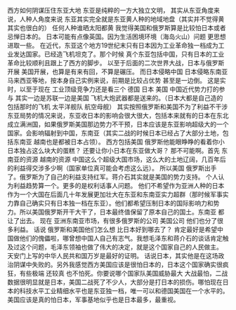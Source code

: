 西方如何阴谋压住东亚大地
东亚是纯粹的一方大独立文明，
其实从东亚角度来说，人种人角度来说 东亚其实完全就是东亚黄人种的地域地盘（其实并不觉得黄 其实也很白的） 任何人种谁晒太阳都黄
我觉得美国和俄罗斯算是比较怕日本或者忌惮日本的。 日本可能有点像英国。因为生活困境环境（海岛火山）问题 更思想进取一些。
在近代，东亚这个地方19世纪末只有日本因为工业革命独一档成为工业发达国家。已经造飞机坦克了。那个时候 真个东亚包括中国，只有日本的工业革命比较顺利且跟上了西方的脚步。
以至于后面的二次世界大战，日本与俄罗斯开展 美国开展，也算是有来有回，不算是碾压。
而日本侵略中国  日本侵略东南亚马来西亚等地，按本身自己实例来说，前期是比较占优势 甚至是一边倒。 这是实时，以至于现在 工业顶级竞争力还是看三个 德国 日本 美国
中国近代势力打的参与 其实一边是苏联一边是美国   飞机大炮武器都是送来的。（日本大都是自己造的 包括那时的飞机 太平洋舰队 航空母舰）
其实按照俄罗斯和美国不为了利益不干涉东亚局势的情况来说，东亚收日本的影响会很大很大，包括本来就有的日本在东北成立满洲国，如果俄罗斯美国那边势力不干预，日本应该是东亚影响超级大的一个国家。会影响辐射到中国，东南亚（其实二战的时候日本已经占了大部分土地，包括东南亚 越南也是都被日本占领）。
西方包括美国 俄罗斯他能眼睁睁的看着你小日本独占这么块大的蛋糕？ 还要让你小日本在东亚做大哥？ 那不可能啊。首先 东南亚的资源 越南的资源 中国这么个超级大国市场，这么大的土地辽阔，几百年后的利益得交涉多少啊（国家单位真可能会考虑这么远）。
所以美国 俄罗斯出手了。俄罗斯为了自己的利益支持红军。蒋介石其实就是美国的势力支持。
个人认为利益趋势算一个。更多的是权利话事人问题。
他们不希望作为亚洲人种的日本作为一个大国在后面几十年发展更加壮大在东亚和东南亚实力超群（那时候军事实力靠自己确实只有日本独一档在东亚）。他们都希望压制日本的国际影响力和势力。所以美国俄罗斯开干大干了，日本最终值保留了原本自己的国土。东南亚 都让了出去。 现在 亚洲东南亚市场，有很多俄罗斯的公司 美国公司 他们也分了很多利益。
话说 俄罗斯和美国他们怎么想 比日本好到哪去了？ 肯定最好是希望中国做他们的傀儡啦，哪曾想中国人自己有志气。我想毛泽东和蒋介石的谈话肯定触及过这个问题，毛泽东领袖也做了伟大的决定，就是这个国家自己的人民做主。 天安门上写的中华人民共和国万岁是最好的证明。
话说日本，其实他是在这场政治阴谋中失败的。另外我感觉西方美国应该是很怕日本的，日本这个国家确实很疯狂，有些极端 还较真 也不怕死。你要说哪个国家队美国威胁最大 大战最怕，二战数据很明显就是日本，美国二战死了不少人，大部分是打日本的损伤。哪怕现在日本的科技水平工业精细水平也是东亚独一档，唯一可以和德国美国在一个水平的。 美国应该是真的怕日本，军事基地似乎也是日本最多，最重视。